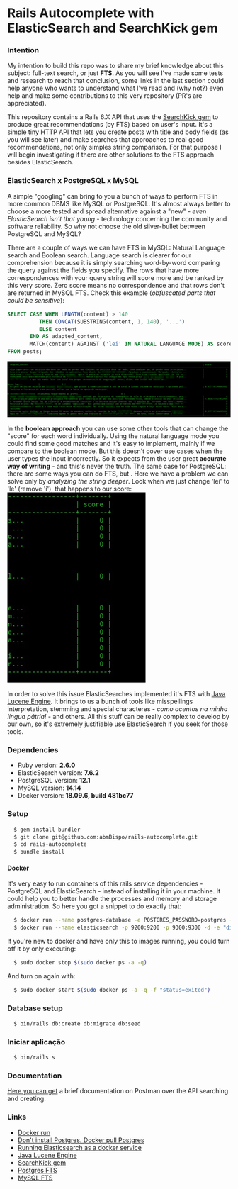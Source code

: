 # Rails Autocomplete with ElasticSearch and SearchKick gem

### Intention
My intention to build this repo was to share my brief knowledge about this subject: full-text search, or just **FTS**. As you will see I've made some tests and research to reach that conclusion, some links in the last section could help anyone who wants to understand what I've read and (why not?) even help and make some contributions to this very repository (PR's are appreciated).

This repository contains a Rails 6.X API that uses the [SearchKick gem](https://github.com/ankane/searchkick) to produce great recommendations (by FTS) based on user's input. It's a simple tiny HTTP API that lets you create posts with title and body fields (as you will see later) and make searches that approaches to real good recommendations, not only simples string comparison. For that purpose I will begin investigating if there are other solutions to the FTS approach besides ElasticSearch.

### ElasticSearch x PostgreSQL x MySQL
A simple "googling" can bring to you a bunch of ways to perform FTS in more common DBMS like MySQL or PostgreSQL. It's almost always better to choose a more tested and spread alternative against a "new" - *even ElasticSearch isn't that young* - technology concerning the community and software reliability. So why not choose the old silver-bullet between PostgreSQL and MySQL?

There are a couple of ways we can have FTS in MySQL: Natural Language search and Boolean search. Language search is clearer for our comprehension because it is simply searching word-by-word comparing the query against the fields you specify. The rows that have more correspondences with your query string will score more and be ranked by this very score. Zero score means no correspondence and that rows don't are returned in MySQL FTS. Check this example (*obfuscated parts that could be sensitive*):
```SQL
SELECT CASE WHEN LENGTH(content) > 140
          THEN CONCAT(SUBSTRING(content, 1, 140), '...')
          ELSE content
       END AS adapted_content,
       MATCH(content) AGAINST ('lei' IN NATURAL LANGUAGE MODE) AS score
FROM posts;
```
![MySQL Example](https://raw.githubusercontent.com/abmBispo/rails-autocomplete/master/docs/example_mysql.jpeg)

In the **boolean approach** you can use some other tools that can change the "score" for each word individually. Using the natural language mode you could find some good matches and it's easy to implement, mainly if we compare to the boolean mode. But this doesn't cover use cases when the user types the input incorrectly. So it expects from the user great **accurate way of writing** - and this's never the truth. The same case for PostgreSQL: there are some ways you can do FTS, but . Here we have a problem we can solve only by *analyzing the string deeper*. Look when we just change 'lei' to 'le' (remove 'i'), that happens to our score:
![MySQL Example](https://raw.githubusercontent.com/abmBispo/rails-autocomplete/master/docs/example_2_mysql.jpeg)

In order to solve this issue ElasticSearches implemented it's FTS with [Java Lucene Engine](https://www.tutorialspoint.com/lucene/lucene_standardanalyzer.htm). It brings to us a bunch of tools like misspellings interpretation, stemming and special characteres - *como acentos na minha língua pátria!* - and others. All this stuff can be really complex to develop by our own, so it's extremely justifiable use ElasticSearch if you seek for those tools.

### Dependencies
* Ruby version: **2.6.0**
* ElasticSearch version: **7.6.2**
* PostgreSQL version: **12.1**
* MySQL version: **14.14**
* Docker version: **18.09.6, build 481bc77**

### Setup
```bash
  $ gem install bundler
  $ git clone git@github.com:abmBispo/rails-autocomplete.git
  $ cd rails-autocomplete
  $ bundle install
```

#### Docker
It's very easy to run containers of this rails service dependencies - PostgreSQL and ElasticSearch - instead of installing it in your machine. It could help you to better handle the processes and memory and storage administration. So here you got a snippet to do exactly that:
```bash
  $ docker run --name postgres-database -e POSTGRES_PASSWORD=postgres -d -p 5432:5432 -v $HOME/docker/volumes/postgres:/var/lib/postgresql/data postgres
  $ docker run --name elasticsearch -p 9200:9200 -p 9300:9300 -d -e "discovery.type=single-node" docker.elastic.co/elasticsearch/elasticsearch:7.6.2
```

If you're new to docker and have only this to images running, you could turn off it by only executing:
```bash
  $ sudo docker stop $(sudo docker ps -a -q)
```

And turn on again with:
```bash
  $ sudo docker start $(sudo docker ps -a -q -f "status=exited")
```

### Database setup
```bash
  $ bin/rails db:create db:migrate db:seed
```

### Iniciar aplicação
```bash
  $ bin/rails s
```
### Documentation
[Here you can get](https://documenter.getpostman.com/view/479599/Szf9V7JZ?version=latest) a brief documentation on Postman over the API searching and creating. 

### Links
* [Docker run](https://docs.docker.com/engine/reference/commandline/container_run/)
* [Don't install Postgres. Docker pull Postgres](https://hackernoon.com/dont-install-postgres-docker-pull-postgres-bee20e200198)
* [Running Elasticsearch as a docker service](https://www.elastic.co/guide/en/elasticsearch/reference/current/docker.html#docker-compose-file)
* [Java Lucene Engine](https://www.tutorialspoint.com/lucene/lucene_standardanalyzer.htm)
* [SearchKick gem](https://github.com/ankane/searchkick)
* [Postgres FTS](https://www.postgresql.org/docs/10/functions-textsearch.html)
* [MySQL FTS](https://www.w3resource.com/mysql/mysql-full-text-search-functions.php)
